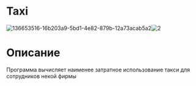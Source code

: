 # Taxi
![136653516-16b203a9-5bd1-4e82-879b-12a73acab5a2](https://user-images.githubusercontent.com/89965762/137589022-f7756184-f0ad-4e15-b513-a7d3bf0dda74.png)![2](https://user-images.githubusercontent.com/89965762/142865930-43445dbd-43c2-4887-bf79-2496774a5049.png)


# Описание

Программа вычисляет наименее затратное использование такси для сотрудников некой фирмы
